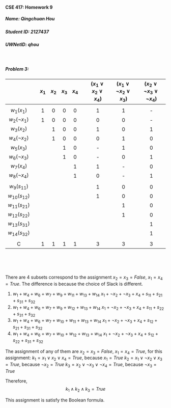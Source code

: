 #### CSE 417: Homework 9
##### Name: Qingchuan Hou
##### Student ID: 2127437
##### UWNetID: qhou

</br>

##### Problem 3:

<center>

| || $x_1$ | $x_2$ | $x_3$ | $x_4$ | | $(x_1 ∨ x_2 ∨ x_4)$ | $(x_1 ∨ ¬x_2 ∨ x_3)$ | $(x_2 ∨ ¬x_3 ∨ ¬x_4)$ |
|:-:|:-:| :-:|:-:|:-:|:-:|:-:|:-:|:-:|:-:|
|||||||||||
| $w_1(x_1)$ || 1| 0 | 0 | 0 || 1 | 1 | - |
| $w_2(¬x_1)$ || 1 | 0 | 0 | 0 || 0 | 0 | - |
| $w_3(x_2)$ || | 1 | 0 | 0 || 1 | 0 | 1 |
| $w_4(¬x_2)$ || | 1 | 0 | 0 || 0 | 1 | 0 |
| $w_5(x_3)$ || | | 1 | 0 || - | 1 | 0 |
| $w_6(¬x_3)$ || | | 1 | 0 || - | 0 | 1 |
| $w_7(x_4)$ || | | | 1 || 1 | - | 0 |
| $w_8(¬x_4)$ || | | | 1 || 0 | - | 1 |
||||||||||| 
| $w_9(s_{11})$ || | | | || 1 | 0 | 0 |
| $w_{10}(s_{12})$ || | | | || 1 | 0 | 0 |
| $w_{11}(s_{21})$ || | | | ||  | 1 | 0 |
| $w_{12}(s_{22})$ || | | | ||  | 1 | 0 |
| $w_{13}(s_{31})$ || | | | ||  |  | 1 |
| $w_{14}(s_{32})$ || | | | ||  |  | 1 |
|||||||||||
| C || 1 | 1 | 1 | 1 || 3 | 3 | 3 |

</center>
</br>
</br>
</br>

There are 4 subsets correspond to the assignment $x_2 = x_3 = F alse$, $x_1 = x_4 = True$. The difference is because the choice of Slack is different. 
1. $w_1 + w_4 + w_6 + w_7 + w_{9} + w_{11} + w_{13} + w_{14}$
   $x_1 + ¬x_2 + ¬x_3 + x_4 + s_{11} + s_{21} + s_{31} + s_{32}$
   </br>
2. $w_1 + w_4 + w_6 + w_7 + w_{9} + w_{12} + w_{13} + w_{14}$
   $x_1 + ¬x_2 + ¬x_3 + x_4 + s_{11} + s_{22} + s_{31} + s_{32}$
   </br>
3. $w_1 + w_4 + w_6 + w_7 + w_{10} + w_{11} + w_{13} + w_{14}$
   $x_1 + ¬x_2 + ¬x_3 + x_4 + s_{12} + s_{21} + s_{31} + s_{32}$
   </br>
4. $w_1 + w_4 + w_6 + w_7 + w_{10} + w_{12} + w_{13} + w_{14}$
   $x_1 + ¬x_2 + ¬x_3 + x_4 + s_{12} + s_{22} + s_{31} + s_{32}$

The assignment of any of them are $x_2 = x_3 = F alse$, $x_1 = x_4 = True$, for this assignment:
$k_1 = x_1 ∨ x_2 ∨ x_4 = True$, because $x_1 = True$
$k_2 = x_1 ∨ ¬x_2 ∨ x_3 = True$, because $¬x_2 = True$
$k_3 = x_2 ∨ ¬x_3 ∨ ¬x_4 = True$, because $¬x_3 = True$

Therefore,
$$ k_1 ∧ k_2 ∧ k_3 = True$$

This assignment is satisfy the Boolean formula.